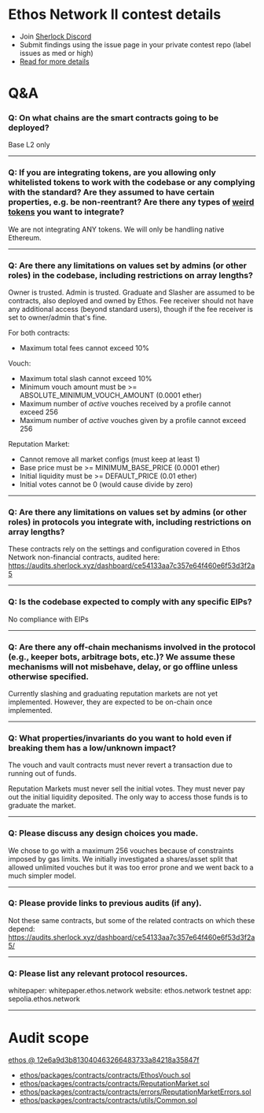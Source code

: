 
# Ethos Network II contest details

- Join [Sherlock Discord](https://discord.gg/MABEWyASkp)
- Submit findings using the issue page in your private contest repo (label issues as med or high)
- [Read for more details](https://docs.sherlock.xyz/audits/watsons)

# Q&A

### Q: On what chains are the smart contracts going to be deployed?
Base L2 only
___

### Q: If you are integrating tokens, are you allowing only whitelisted tokens to work with the codebase or any complying with the standard? Are they assumed to have certain properties, e.g. be non-reentrant? Are there any types of [weird tokens](https://github.com/d-xo/weird-erc20) you want to integrate?
We are not integrating ANY tokens. We will only be handling native Ethereum. 
___

### Q: Are there any limitations on values set by admins (or other roles) in the codebase, including restrictions on array lengths?
Owner is trusted. Admin is trusted.
Graduate and Slasher are assumed to be contracts, also deployed and owned by Ethos.
Fee receiver should not have any additional access (beyond standard users), though if the fee receiver is set to owner/admin that's fine.

For both contracts:
- Maximum total fees cannot exceed 10%

Vouch:
- Maximum total slash cannot exceed 10%
- Minimum vouch amount must be >= ABSOLUTE_MINIMUM_VOUCH_AMOUNT (0.0001 ether)
- Maximum number of _active_ vouches received by a profile cannot exceed 256
- Maximum number of _active_ vouches given by a profile cannot exceed 256

Reputation Market:
- Cannot remove all market configs (must keep at least 1)
- Base price must be >= MINIMUM_BASE_PRICE (0.0001 ether)
- Initial liquidity must be >= DEFAULT_PRICE (0.01 ether)
- Initial votes cannot be 0 (would cause divide by zero)
___

### Q: Are there any limitations on values set by admins (or other roles) in protocols you integrate with, including restrictions on array lengths?
These contracts rely on the settings and configuration covered in Ethos Network non-financial contracts, audited here:
https://audits.sherlock.xyz/dashboard/ce54133aa7c357e64f460e6f53d3f2a5
___

### Q: Is the codebase expected to comply with any specific EIPs?
No compliance with EIPs
___

### Q: Are there any off-chain mechanisms involved in the protocol (e.g., keeper bots, arbitrage bots, etc.)? We assume these mechanisms will not misbehave, delay, or go offline unless otherwise specified.
Currently slashing and graduating reputation markets are not yet implemented. However, they are expected to be on-chain once implemented.
___

### Q: What properties/invariants do you want to hold even if breaking them has a low/unknown impact?
The vouch and vault contracts must never revert a transaction due to running out of funds.

Reputation Markets must never sell the initial votes. They must never pay out the initial liquidity deposited. The only way to access those funds is to graduate the market.
___

### Q: Please discuss any design choices you made.
We chose to go with a maximum 256 vouches because of constraints imposed by gas limits. We initially investigated a shares/asset split that allowed unlimited vouches but it was too error prone and we went back to a much simpler model. 
___

### Q: Please provide links to previous audits (if any).
Not these same contracts, but some of the related contracts on which these depend: https://audits.sherlock.xyz/dashboard/ce54133aa7c357e64f460e6f53d3f2a5/
___

### Q: Please list any relevant protocol resources.
whitepaper: whitepaper.ethos.network
website: ethos.network
testnet app: sepolia.ethos.network
___



# Audit scope


[ethos @ 12e6a9d3b813040463266483733a84218a35847f](https://github.com/trust-ethos/ethos/tree/12e6a9d3b813040463266483733a84218a35847f)
- [ethos/packages/contracts/contracts/EthosVouch.sol](ethos/packages/contracts/contracts/EthosVouch.sol)
- [ethos/packages/contracts/contracts/ReputationMarket.sol](ethos/packages/contracts/contracts/ReputationMarket.sol)
- [ethos/packages/contracts/contracts/errors/ReputationMarketErrors.sol](ethos/packages/contracts/contracts/errors/ReputationMarketErrors.sol)
- [ethos/packages/contracts/contracts/utils/Common.sol](ethos/packages/contracts/contracts/utils/Common.sol)

